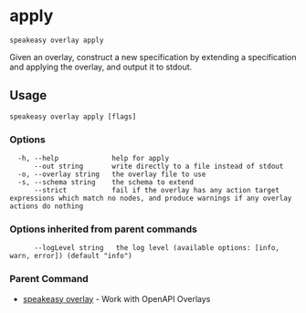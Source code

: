 # apply  
`speakeasy overlay apply`  


Given an overlay, construct a new specification by extending a specification and applying the overlay, and output it to stdout.  

## Usage

```
speakeasy overlay apply [flags]
```

### Options

```
  -h, --help             help for apply
      --out string       write directly to a file instead of stdout
  -o, --overlay string   the overlay file to use
  -s, --schema string    the schema to extend
      --strict           fail if the overlay has any action target expressions which match no nodes, and produce warnings if any overlay actions do nothing
```

### Options inherited from parent commands

```
      --logLevel string   the log level (available options: [info, warn, error]) (default "info")
```

### Parent Command

* [speakeasy overlay](README.md)	 - Work with OpenAPI Overlays
